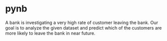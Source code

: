 # pynb
A bank is investigating a very high rate of customer leaving the bank. Our goal is to analyze the given dataset and predict which of the customers are more likely to leave the bank in near future.
